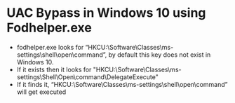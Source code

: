 # UAC Bypass in Windows 10 using Fodhelper.exe
- fodhelper.exe looks for “HKCU:\Software\Classes\ms-settings\shell\open\command”, by default this key does not exist in Windows 10.
- If it exists then it looks for "HKCU:\Software\Classes\ms-settings\Shell\Open\command\DelegateExecute"
- If it finds it, “HKCU:\Software\Classes\ms-settings\shell\open\command” will get executed
